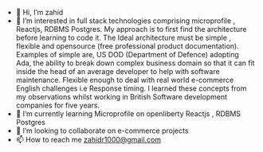 - 👋 Hi, I’m zahid
- 👀 I’m interested in full stack technologies comprising microprofile , Reactjs, RDBMS Postgres.
      My approach is to first find the architecture before learning to code it.
      The Ideal architecture must be simple , flexible and opensource (free professional product documentation).
      Examples of simple are, US DOD (Department of Defence) adopting Ada,
      the ability to break down complex business domain so that it can fit inside the head of an average
      developer to help with software maintenance.
      Flexible enough to deal with real world e-commerce English challenges i.e Response timing.
      I learned these concepts from my observations whilst working in British Software development companies for five years.      
- 🌱 I’m currently learning  Microprofile on openliberty Reactjs , RDBMS Postgres
- 💞️ I’m looking to collaborate on  e-commerce projects
- 📫 How to reach me zahidr1000@gmail.com

<!---
zahidr/zahidr is a ✨ special ✨ repository because its `README.md` (this file) appears on your GitHub profile.
You can click the Preview link to take a look at your changes.
--->
